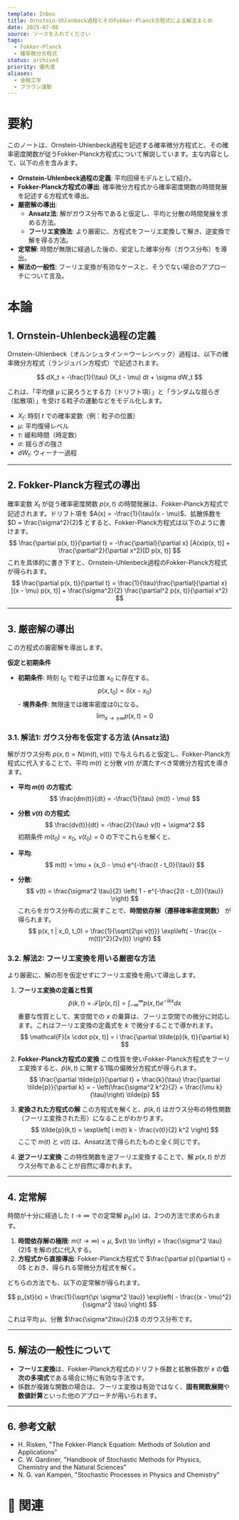 ```yaml
---
template: Inbox
title: Ornstein-Uhlenbeck過程とそのFokker-Planck方程式による解法まとめ
date: 2025-07-08
source: ソースを入れてください
tags:
  - Fokker-Planck
  - 確率微分方程式
status: archived
priority: 優先度
aliases:
  - 金融工学
  - ブラウン運動
---
```

# 要約
このノートは、Ornstein-Uhlenbeck過程を記述する確率微分方程式と、その確率密度関数が従うFokker-Planck方程式について解説しています。主な内容として、以下の点を含みます。
- **Ornstein-Uhlenbeck過程の定義**: 平均回帰モデルとして紹介。
- **Fokker-Planck方程式の導出**: 確率微分方程式から確率密度関数の時間発展を記述する方程式を導出。
- **厳密解の導出**:
    - **Ansatz法**: 解がガウス分布であると仮定し、平均と分散の時間発展を求める方法。
    - **フーリエ変換法**: より厳密に、方程式をフーリエ変換して解き、逆変換で解を得る方法。
- **定常解**: 時間が無限に経過した後の、安定した確率分布（ガウス分布）を導出。
- **解法の一般性**: フーリエ変換が有効なケースと、そうでない場合のアプローチについて言及。 
# 本論

## 1. Ornstein-Uhlenbeck過程の定義

Ornstein-Uhlenbeck（オルンシュタイン＝ウーレンベック）過程は、以下の確率微分方程式（ランジュバン方程式）で記述されます。

$$
dX_t = -\frac{1}{\tau} (X_t - \mu) dt + \sigma dW_t
$$

これは、「平均値 $\mu$ に戻ろうとする力（ドリフト項）」と「ランダムな揺らぎ（拡散項）」を受ける粒子の運動などをモデル化します。

-   $X_t$: 時刻 $t$ での確率変数（例：粒子の位置）
-   $\mu$: 平均復帰レベル
-   $\tau$: 緩和時間（時定数）
-   $\sigma$: 揺らぎの強さ
-   $dW_t$: ウィーナー過程

---

## 2. Fokker-Planck方程式の導出

確率変数 $X_t$ が従う確率密度関数 $p(x, t)$ の時間発展は、Fokker-Planck方程式で記述されます。ドリフト項を $A(x) = -\frac{1}{\tau}(x - \mu)$、拡散係数を $D = \frac{\sigma^2}{2}$ とすると、Fokker-Planck方程式は以下のように書けます。
$$
\frac{\partial p(x, t)}{\partial t} = -\frac{\partial}{\partial x} [A(x)p(x, t)] + \frac{\partial^2}{\partial x^2}[D p(x, t)]
$$
これを具体的に書き下すと、Ornstein-Uhlenbeck過程のFokker-Planck方程式が得られます。
$$
\frac{\partial p(x, t)}{\partial t} = \frac{1}{\tau}\frac{\partial}{\partial x} [(x - \mu) p(x, t)] + \frac{\sigma^2}{2} \frac{\partial^2 p(x, t)}{\partial x^2}
$$

---

## 3. 厳密解の導出

この方程式の厳密解を導出します。

**仮定と初期条件**
-   **初期条件**: 時刻 $t_0$ で粒子は位置 $x_0$ に存在する。    $$
    p(x, t_0) = \delta(x - x_0)
    $$-   **境界条件**: 無限遠では確率密度は0になる。
    $$
    \lim_{x \to \pm\infty} p(x, t) = 0
    $$
### 3.1. 解法1: ガウス分布を仮定する方法 (Ansatz法)

解がガウス分布 $p(x, t) = N(m(t), v(t))$ で与えられると仮定し、Fokker-Planck方程式に代入することで、平均 $m(t)$ と分散 $v(t)$ が満たすべき常微分方程式を導きます。

-   **平均 $m(t)$ の方程式**:    $$
    \frac{dm(t)}{dt} = -\frac{1}{\tau} (m(t) - \mu)
$$
 - **分散 $v(t)$ の方程式**:
    $$
    \frac{dv(t)}{dt} = -\frac{2}{\tau} v(t) + \sigma^2
    $$
初期条件 $m(t_0)=x_0$, $v(t_0)=0$ の下でこれらを解くと、

-   **平均**:
	$$
	    m(t) 
	    = \mu 
	    + (x_0 - \mu) e^{-\frac{t - t_0}{\tau}}
	$$
-   **分散**:
	$$
	    v(t) 
	    = \frac{\sigma^2 \tau}{2} \left( 1 - e^{-\frac{2(t - t_0)}{\tau}} \right)
    $$
これらをガウス分布の式に戻すことで、**時間依存解（遷移確率密度関数）** が得られます。
$$
p(x, t | x_0, t_0) = \frac{1}{\sqrt{2\pi v(t)}} \exp\left( - \frac{(x - m(t))^2}{2v(t)} \right)
$$
### 3.2. 解法2: フーリエ変換を用いる厳密な方法

より厳密に、解の形を仮定せずにフーリエ変換を用いて導出します。
1.  **フーリエ変換の定義と性質**
    $$
    \tilde{p}(k, t) = \mathcal{F}[p(x, t)] = \int_{-\infty}^{\infty} p(x, t) e^{-ikx} dx
    $$
    重要な性質として、実空間での $x$ の乗算は、フーリエ空間での微分に対応します。これはフーリエ変換の定義式を $k$ で微分することで導かれます。
    $$
    \mathcal{F}[x \cdot p(x, t)] = i \frac{\partial \tilde{p}(k, t)}{\partial k}
    $$

2.  **Fokker-Planck方程式の変換**
    この性質を使いFokker-Planck方程式をフーリエ変換すると、$\tilde{p}(k,t)$ に関する1階の偏微分方程式が得られます。
    $$
    \frac{\partial \tilde{p}}{\partial t} + \frac{k}{\tau} \frac{\partial \tilde{p}}{\partial k} = - \left(\frac{\sigma^2 k^2}{2} + \frac{i\mu k}{\tau}\right) \tilde{p}
    $$

3.  **変換された方程式の解**
    この方程式を解くと、$\tilde{p}(k,t)$ はガウス分布の特性関数（フーリエ変換された形）になることがわかります。
    $$
    \tilde{p}(k,t) = \exp\left[ i m(t) k - \frac{v(t)}{2} k^2 \right]
    $$
    ここで $m(t)$ と $v(t)$ は、Ansatz法で得られたものと全く同じです。

4.  **逆フーリエ変換**
    この特性関数を逆フーリエ変換することで、解 $p(x,t)$ がガウス分布であることが自然に導かれます。

---

## 4. 定常解

時間が十分に経過した $t \to \infty$ での定常解 $p_{st}(x)$ は、2つの方法で求められます。

1.  **時間依存解の極限**: $m(t \to \infty) = \mu$, $v(t \to \infty) = \frac{\sigma^2 \tau}{2}$ を解の式に代入する。
2.  **方程式から直接導出**: Fokker-Planck方程式で $\frac{\partial p}{\partial t} = 0$ とおき、得られる常微分方程式を解く。

どちらの方法でも、以下の定常解が得られます。

$$
p_{st}(x) = \frac{1}{\sqrt{\pi \sigma^2 \tau}} \exp\left( - \frac{(x - \mu)^2}{\sigma^2 \tau} \right)
$$

これは平均 $\mu$、分散 $\frac{\sigma^2\tau}{2}$ のガウス分布です。

---

## 5. 解法の一般性について

-   **フーリエ変換**は、Fokker-Planck方程式のドリフト係数と拡散係数が $x$ の**低次の多項式**である場合に特に有効な手法です。
-   係数が複雑な関数の場合は、フーリエ変換は有効ではなく、**固有関数展開**や**数値計算**といった他のアプローチが用いられます。

---

## 6. 参考文献

-   H. Risken, "The Fokker-Planck Equation: Methods of Solution and Applications"
-   C. W. Gardiner, "Handbook of Stochastic Methods for Physics, Chemistry and the Natural Sciences"
-   N. G. van Kampen, "Stochastic Processes in Physics and Chemistry"
# 🔗 関連
